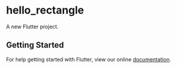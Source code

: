 # hello_rectangle

A new Flutter project.

## Getting Started

For help getting started with Flutter, view our online
[documentation](https://flutter.io/).

